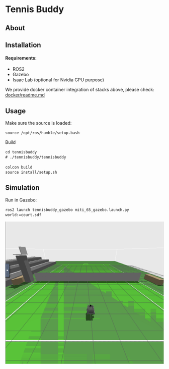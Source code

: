 # Tennis Buddy

## About


## Installation

#### Requirements: 
  - ROS2
  - Gazebo
  - Isaac Lab (optional for Nvidia GPU purpose)

We provide docker container integration of stacks above, please check:
[docker/readme.md](docker/README.md)

## Usage
Make sure the source is loaded:
```commandline
source /opt/ros/humble/setup.bash
```
Build
```commandline
cd tennisbuddy 
# ./tennisbuddy/tennisbuddy

colcon build
source install/setup.sh
```

## Simulation
Run in Gazebo:
```commandline
ros2 launch tennisbuddy_gazebo miti_65_gazebo.launch.py world:=court.sdf
```
![Running Tennisbuddy in Gazebo](./assets/gazebo_sim.png)